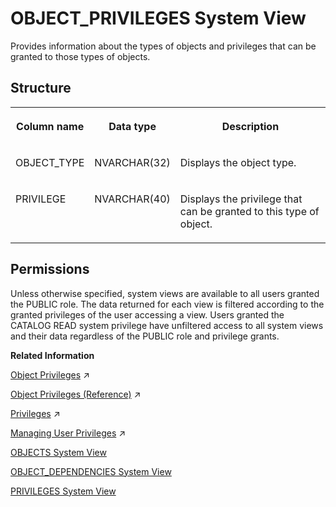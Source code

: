 <!-- loio47764ebaccf84b13a3e11924f2abb716 -->

# OBJECT\_PRIVILEGES System View

Provides information about the types of objects and privileges that can be granted to those types of objects.



## Structure


<table>
<tr>
<th valign="top">

Column name

</th>
<th valign="top">

Data type

</th>
<th valign="top">

Description

</th>
</tr>
<tr>
<td valign="top">

OBJECT\_TYPE

</td>
<td valign="top">

NVARCHAR\(32\)

</td>
<td valign="top">

Displays the object type.

</td>
</tr>
<tr>
<td valign="top">

PRIVILEGE

</td>
<td valign="top">

NVARCHAR\(40\)

</td>
<td valign="top">

Displays the privilege that can be granted to this type of object.

</td>
</tr>
</table>



<a name="loio47764ebaccf84b13a3e11924f2abb716__section_nnd_xtb_dzb"/>

## Permissions

Unless otherwise specified, system views are available to all users granted the PUBLIC role. The data returned for each view is filtered according to the granted privileges of the user accessing a view. Users granted the CATALOG READ system privilege have unfiltered access to all system views and their data regardless of the PUBLIC role and privilege grants.

**Related Information**  


[Object Privileges](https://help.sap.com/viewer/a1317de16a1e41a6b0ff81849d80713c/2024_3_QRC/en-US/d6311b15a7e74e01b3f660f7d175b318.html "Object privileges are SQL privileges that are used to allow access to and modification of database objects.") :arrow_upper_right:

[Object Privileges (Reference)](https://help.sap.com/viewer/a1317de16a1e41a6b0ff81849d80713c/2024_3_QRC/en-US/8978bfdfcf3b45f9acf3fdb0964d3d9c.html "Object privileges are used to allow access to and modification of database objects, such as tables and views.") :arrow_upper_right:

[Privileges](https://help.sap.com/viewer/a1317de16a1e41a6b0ff81849d80713c/2024_3_QRC/en-US/fb0f9b103d6940f28f3479b533c351e9.html "Several privilege types are used in SAP HANA (system, object, and analytic).") :arrow_upper_right:

[Managing User Privileges](https://help.sap.com/viewer/477aa413a36c4a95878460696fcc8896/2024_3_QRC/en-US/20fc276e8f22423fb6eba66f03f541e1.html "Various privileges are required to manage remote sources, virtual tables, and linked database.") :arrow_upper_right:

[OBJECTS System View](objects-system-view-20cbede.md "Provides information about available objects.")

[OBJECT\_DEPENDENCIES System View](object-dependencies-system-view-20cbd12.md "Provides information about the dependencies between objects, such as which views refer to a specific table.")

[PRIVILEGES System View](privileges-system-view-20cc29b.md "Provides information about available privileges.")

